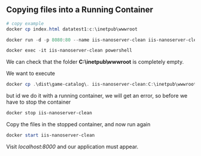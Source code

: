 ## Copying files into a Running Container

```ps1
# copy example
docker cp index.html datatest1:c:\inetpub\wwwroot
```

```ps1
docker run -d -p 8080:80 --name iis-nanoserver-clean iis-nanoserver-clean
```

```ps1
docker exec -it iis-nanoserver-clean powershell
```

We can check that the folder __C:\inetpub\wwwroot__ is completely empty.

We want to execute

```ps1
docker cp .\dist\game-catalog\. iis-nanoserver-clean:C:\inetpub\wwwroot\ 
```

but id we do it with a running container, we will get an error, so before we have to stop the container

```ps1
docker stop iis-nanoserver-clean
```

Copy the files in the stopped container, and now run again

```ps1
docker start iis-nanoserver-clean
```

Visit _localhost:8000_ and our application must appear.